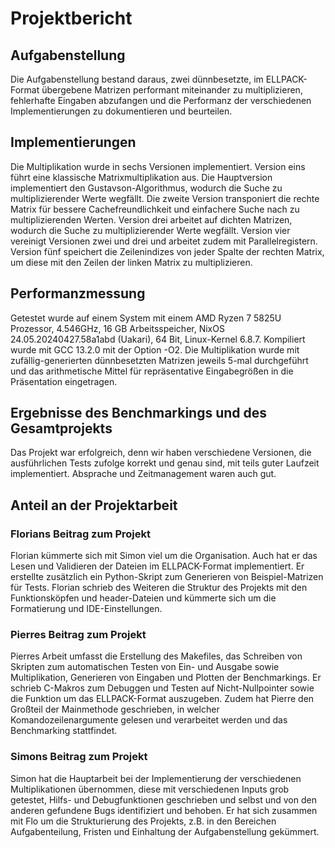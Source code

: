 # Projektbericht

## Aufgabenstellung

Die Aufgabenstellung bestand daraus, zwei dünnbesetzte, im ELLPACK-Format übergebene Matrizen performant miteinander zu multiplizieren, fehlerhafte Eingaben abzufangen und die Performanz der verschiedenen Implementierungen zu dokumentieren und beurteilen.

## Implementierungen

Die Multiplikation wurde in sechs Versionen implementiert. Version eins führt eine klassische Matrixmultiplikation aus. Die Hauptversion implementiert den Gustavson-Algorithmus, wodurch die Suche zu multiplizierender Werte wegfällt. Die zweite Version transponiert die rechte Matrix für bessere Cachefreundlichkeit und einfachere Suche nach zu multiplizierenden Werten. Version drei arbeitet auf dichten Matrizen, wodurch die Suche zu multiplizierender Werte wegfällt. Version vier vereinigt Versionen zwei und drei und arbeitet zudem mit Parallelregistern. Version fünf speichert die Zeilenindizes von jeder Spalte der rechten Matrix, um diese mit den Zeilen der linken Matrix zu multiplizieren.

## Performanzmessung

Getestet wurde auf einem System mit einem AMD Ryzen 7 5825U Prozessor, 4.546GHz, 16 GB Arbeitsspeicher, NixOS 24.05.20240427.58a1abd (Uakari), 64 Bit, Linux-Kernel 6.8.7. Kompiliert wurde mit GCC 13.2.0 mit der Option -O2. Die Multiplikation wurde mit zufällig-generierten dünnbesetzten Matrizen jeweils 5-mal durchgeführt und das arithmetische Mittel für repräsentative Eingabegrößen in die Präsentation eingetragen.

## Ergebnisse des Benchmarkings und des Gesamtprojekts

Das Projekt war erfolgreich, denn wir haben verschiedene Versionen, die ausführlichen Tests zufolge korrekt und genau sind, mit teils guter Laufzeit implementiert. Absprache und Zeitmanagement waren auch gut.

## Anteil an der Projektarbeit

### Florians Beitrag zum Projekt

Florian kümmerte sich mit Simon viel um die Organisation. Auch hat er das Lesen und Validieren der Dateien im ELLPACK-Format implementiert. Er erstellte zusätzlich ein Python-Skript zum Generieren von Beispiel-Matrizen für Tests. Florian schrieb des Weiteren die Struktur des Projekts mit den Funktionsköpfen und header-Dateien und kümmerte sich um die Formatierung und IDE-Einstellungen.

### Pierres Beitrag zum Projekt

Pierres Arbeit umfasst die Erstellung des Makefiles, das Schreiben von Skripten zum automatischen Testen von Ein- und Ausgabe sowie Multiplikation, Generieren von Eingaben und Plotten der Benchmarkings. Er schrieb C-Makros zum Debuggen und Testen auf Nicht-Nullpointer sowie die Funktion um das ELLPACK-Format auszugeben. Zudem hat Pierre den Großteil der Mainmethode geschrieben, in welcher Komandozeilenargumente gelesen und verarbeitet werden und das Benchmarking stattfindet.

### Simons Beitrag zum Projekt

Simon hat die Hauptarbeit bei der Implementierung der verschiedenen Multiplikationen übernommen, diese mit verschiedenen Inputs grob getestet, Hilfs- und Debugfunktionen geschrieben und selbst und von den anderen gefundene Bugs identifiziert und behoben. Er hat sich zusammen mit Flo um die Strukturierung des Projekts, z.B. in den Bereichen Aufgabenteilung, Fristen und Einhaltung der Aufgabenstellung gekümmert.

